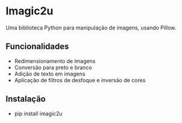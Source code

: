 # Imagic2u

Uma biblioteca Python para manipulação de imagens, usando Pillow.

## Funcionalidades

- Redimensionamento de imagens
- Conversão para preto e branco
- Adição de texto em imagens
- Aplicação de filtros de desfoque e inversão de cores

## Instalação
- pip install imagic2u
